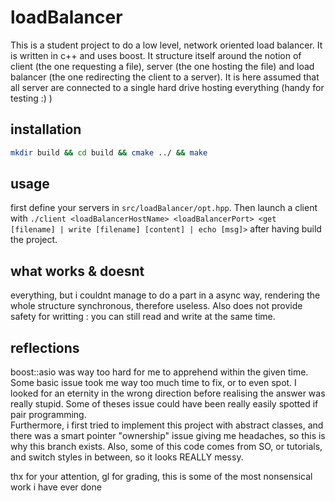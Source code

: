 # loadBalancer

This is a student project to do a low level, network oriented load balancer.
It is written in c++ and uses boost.
It structure itself around the notion of client (the one requesting a file),
server (the one hosting the file) and load balancer (the one redirecting the client to a server).
It is here assumed that all server are connected to a single hard drive hosting everything (handy 
for testing :) )


## installation
```sh
mkdir build && cd build && cmake ../ && make
```

## usage
first define your servers in `src/loadBalancer/opt.hpp`.
Then launch a client with `./client <loadBalancerHostName> <loadBalancerPort> <get [filename] | write [filename] [content] | echo [msg]>` 
after having build the project. 

## what works & doesnt
everything, but i couldnt manage to do a part in a async way, rendering the whole structure synchronous,
therefore useless. Also does not provide safety for writting : you can still read and write at the same time.

## reflections
boost::asio was way too hard for me to apprehend within the given time. Some basic issue took me way too much time 
to fix, or to even spot. I looked for an eternity in the wrong direction before realising the answer was really stupid.
Some of theses issue could have been really easily spotted if pair programming.  
Furthermore, i first tried to implement this project with abstract classes, and there was a smart pointer "ownership" issue
giving me headaches, so this is why this branch exists.
Also, some of this code comes from SO, or tutorials, and switch styles in between, so it looks REALLY messy.

thx for your attention, gl for grading, this is some of the most nonsensical work i have ever done
